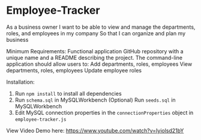# Employee-Tracker

As a business owner I want to be able to view and manage the departments, roles, and employees in my company So that I can organize and plan my business

Minimum Requirements: Functional application GitHub repository with a unique name and a README describing the project. The command-line application should allow users to: Add departments, roles, employees View departments, roles, employees Update employee roles

Installation:
1. Run `npm install` to install all dependencies
2. Run `schema.sql` in MySQLWorkbench
(Optional) Run `seeds.sql` in MySQLWorkbench
3. Edit MySQL connection properties in the `connectionProperties` object in `employee-tracker.js`

View Video Demo here: https://www.youtube.com/watch?v=Iyiolsd21bY

   
